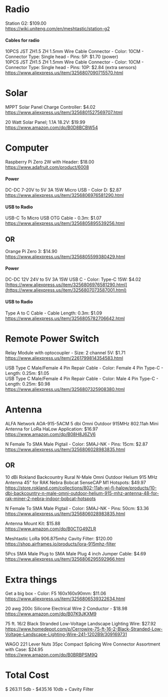 # Radio
Station G2: $109.00  
https://wiki.uniteng.com/en/meshtastic/station-g2

#### Cables for radio
10PCS JST ZH1.5 ZH 1.5mm Wire Cable Connector - Color: 10CM - Connector Type: Single head - Pins: 5P: $1.70 (power)  
10PCS JST ZH1.5 ZH 1.5mm Wire Cable Connector - Color: 10CM - Connector Type: Single head - Pins: 10P: $2.84 (extra sensors)  
https://www.aliexpress.us/item/3256807090715570.html

# Solar
MPPT Solar Panel Charge Controller: $4.02  
https://www.aliexpress.us/item/3256801527569707.html

20 Watt Solar Panel; 1.1A 18.2V: $19.99  
https://www.amazon.com/dp/B0D8BCBW54


# Computer
Raspberry Pi Zero 2W with Header: $18.00  
https://www.adafruit.com/product/6008  

#### Power
DC-DC 7-20V to 5V 3A 15W Micro USB - Color D: $2.87  
https://www.aliexpress.us/item/3256806976581290.html

#### USB to Radio
USB-C To Micro USB OTG Cable - 0.3m: $1.07  
https://www.aliexpress.us/item/3256805895539256.html

## OR
Orange Pi Zero 3: $14.90   
https://www.aliexpress.us/item/3256805599380429.html

#### Power
DC-DC 12V 24V to 5V 3A 15W USB C - Color: Type-C 15W: $4.02  
[https://www.aliexpress.us/item/3256806976581290.html](https://www.aliexpress.us/item/3256807073587001.html)

#### USB to Radio
Type A to C Cable - Cable Length: 0.3m: $1.09  
https://www.aliexpress.us/item/3256805782706642.html

# Remote Power Switch
Relay Module with optocoupler - Size: 2 channel 5V: $1.71  
https://www.aliexpress.us/item/2261799814354583.html

USB Type C Male/Female 4 Pin Repair Cable - Color: Female 4 Pin Type-C - Length: 0.25m: $1.05  
USB Type C Male/Female 4 Pin Repair Cable - Color: Male 4 Pin Type-C - Length: 0.25m: $0.98  
https://www.aliexpress.us/item/3256807325908380.html


# Antenna
ALFA Network AOA-915-5ACM 5 dbi Omni Outdoor 915MHz 802.11ah Mini Antenna for LoRa HaLow Application: $16.97  
https://www.amazon.com/dp/B08H8J6ZV6

N Female To SMA Male Pigtail - Color: SMAJ-NK - Pins: 15cm: $2.87  
https://www.aliexpress.us/item/3256806028983835.html

## OR

10 dBi Rokland Backcountry Rural N-Male Omni Outdoor Helium 915 MHz Antenna 45" for RAK Nebra Bobcat SenseCAP M1 Hotspots: $49.97  
https://store.rokland.com/collections/802-11ah-wi-fi-halow/products/10-dbi-backcountry-n-male-omni-outdoor-helium-915-mhz-antenna-48-for-rak-miner-2-nebra-indoor-bobcat-hotspots

N Female To SMA Male Pigtail - Color: SMAJ-NK - Pins: 50cm: $3.36  
https://www.aliexpress.us/item/3256806028983835.html

Antenna Mount Kit: $15.88  
https://www.amazon.com/dp/B0CTG49ZLR

Meshtastic LoRa 906.875mhz Cavity Filter: $120.00  
https://shop.airframes.io/products/lora-915mhz-filter

5Pcs SMA Male Plug to SMA Male Plug 4 inch Jumper Cable: $4.69
https://www.aliexpress.us/item/3256806295592966.html

# Extra things

Get a big box - Color: F5 160x160x90mm: $11.06  
https://www.aliexpress.us/item/3256806539322634.html

20 awg 200c Silicone Electrical Wire 2 Conductor - $18.98  
https://www.amazon.com/dp/B07K9JKXM9

75 ft. 16/2 Black Stranded Low-Voltage Landscape Lighting Wire: $27.92  
https://www.homedepot.com/p/Cerrowire-75-ft-16-2-Black-Stranded-Low-Voltage-Landscape-Lighting-Wire-241-1202B9/309169731

WAGO 221 Lever Nuts 35pc Compact Splicing Wire Connector Assortment with Case: $24.95  
https://www.amazon.com/dp/B0BRBPSM9Q


# Total Cost
$ 263.11 5db - $435.16 10db + Cavity Filter

